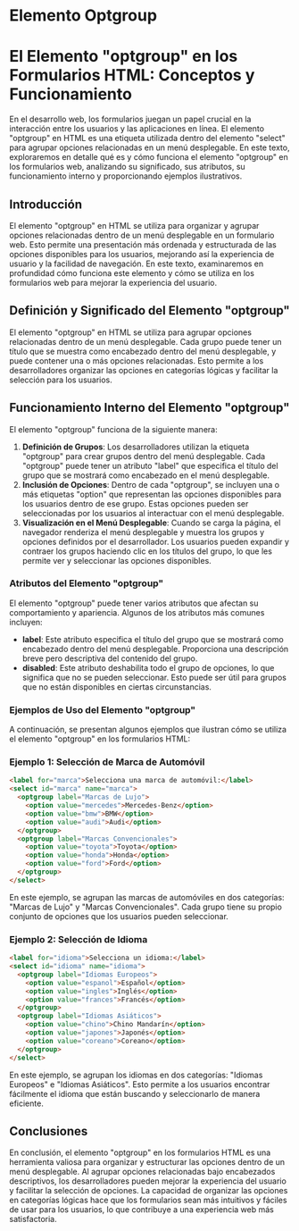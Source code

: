 # Elemento Optgroup

# El Elemento "optgroup" en los Formularios HTML: Conceptos y Funcionamiento

En el desarrollo web, los formularios juegan un papel crucial en la interacción entre los usuarios y las aplicaciones en línea. El elemento "optgroup" en HTML es una etiqueta utilizada dentro del elemento "select" para agrupar opciones relacionadas en un menú desplegable. En este texto, exploraremos en detalle qué es y cómo funciona el elemento "optgroup" en los formularios web, analizando su significado, sus atributos, su funcionamiento interno y proporcionando ejemplos ilustrativos.

## Introducción

El elemento "optgroup" en HTML se utiliza para organizar y agrupar opciones relacionadas dentro de un menú desplegable en un formulario web. Esto permite una presentación más ordenada y estructurada de las opciones disponibles para los usuarios, mejorando así la experiencia de usuario y la facilidad de navegación. En este texto, examinaremos en profundidad cómo funciona este elemento y cómo se utiliza en los formularios web para mejorar la experiencia del usuario.

## Definición y Significado del Elemento "optgroup"

El elemento "optgroup" en HTML se utiliza para agrupar opciones relacionadas dentro de un menú desplegable. Cada grupo puede tener un título que se muestra como encabezado dentro del menú desplegable, y puede contener una o más opciones relacionadas. Esto permite a los desarrolladores organizar las opciones en categorías lógicas y facilitar la selección para los usuarios.

## Funcionamiento Interno del Elemento "optgroup"

El elemento "optgroup" funciona de la siguiente manera:

1. **Definición de Grupos**: Los desarrolladores utilizan la etiqueta "optgroup" para crear grupos dentro del menú desplegable. Cada "optgroup" puede tener un atributo "label" que especifica el título del grupo que se mostrará como encabezado en el menú desplegable.
2. **Inclusión de Opciones**: Dentro de cada "optgroup", se incluyen una o más etiquetas "option" que representan las opciones disponibles para los usuarios dentro de ese grupo. Estas opciones pueden ser seleccionadas por los usuarios al interactuar con el menú desplegable.
3. **Visualización en el Menú Desplegable**: Cuando se carga la página, el navegador renderiza el menú desplegable y muestra los grupos y opciones definidos por el desarrollador. Los usuarios pueden expandir y contraer los grupos haciendo clic en los títulos del grupo, lo que les permite ver y seleccionar las opciones disponibles.

### Atributos del Elemento "optgroup"

El elemento "optgroup" puede tener varios atributos que afectan su comportamiento y apariencia. Algunos de los atributos más comunes incluyen:

- **label**: Este atributo especifica el título del grupo que se mostrará como encabezado dentro del menú desplegable. Proporciona una descripción breve pero descriptiva del contenido del grupo.
- **disabled**: Este atributo deshabilita todo el grupo de opciones, lo que significa que no se pueden seleccionar. Esto puede ser útil para grupos que no están disponibles en ciertas circunstancias.

### Ejemplos de Uso del Elemento "optgroup"

A continuación, se presentan algunos ejemplos que ilustran cómo se utiliza el elemento "optgroup" en los formularios HTML:

### Ejemplo 1: Selección de Marca de Automóvil

```html
<label for="marca">Selecciona una marca de automóvil:</label>
<select id="marca" name="marca">
  <optgroup label="Marcas de Lujo">
    <option value="mercedes">Mercedes-Benz</option>
    <option value="bmw">BMW</option>
    <option value="audi">Audi</option>
  </optgroup>
  <optgroup label="Marcas Convencionales">
    <option value="toyota">Toyota</option>
    <option value="honda">Honda</option>
    <option value="ford">Ford</option>
  </optgroup>
</select>

```

En este ejemplo, se agrupan las marcas de automóviles en dos categorías: "Marcas de Lujo" y "Marcas Convencionales". Cada grupo tiene su propio conjunto de opciones que los usuarios pueden seleccionar.

### Ejemplo 2: Selección de Idioma

```html
<label for="idioma">Selecciona un idioma:</label>
<select id="idioma" name="idioma">
  <optgroup label="Idiomas Europeos">
    <option value="espanol">Español</option>
    <option value="ingles">Inglés</option>
    <option value="frances">Francés</option>
  </optgroup>
  <optgroup label="Idiomas Asiáticos">
    <option value="chino">Chino Mandarín</option>
    <option value="japones">Japonés</option>
    <option value="coreano">Coreano</option>
  </optgroup>
</select>

```

En este ejemplo, se agrupan los idiomas en dos categorías: "Idiomas Europeos" e "Idiomas Asiáticos". Esto permite a los usuarios encontrar fácilmente el idioma que están buscando y seleccionarlo de manera eficiente.

## Conclusiones

En conclusión, el elemento "optgroup" en los formularios HTML es una herramienta valiosa para organizar y estructurar las opciones dentro de un menú desplegable. Al agrupar opciones relacionadas bajo encabezados descriptivos, los desarrolladores pueden mejorar la experiencia del usuario y facilitar la selección de opciones. La capacidad de organizar las opciones en categorías lógicas hace que los formularios sean más intuitivos y fáciles de usar para los usuarios, lo que contribuye a una experiencia web más satisfactoria.